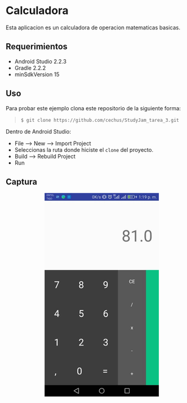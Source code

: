 Calculadora 
========================

Esta aplicacion es un calculadora de operacion matematicas basicas.


Requerimientos
------------

  * Android Studio 2.2.3
  * Gradle 2.2.2
  * minSdkVersion 15

Uso
---------
Para probar este ejemplo clona este repositorio de la siguiente forma:
>
>     $ git clone https://github.com/cechus/StudyJam_tarea_3.git

Dentro de Android Studio:

* File --> New --> Import Project 
* Seleccionas la ruta donde hiciste el `clone` del proyecto.
* Build --> Rebuild Project
* Run 

Captura
---------

<div align="center">
    <center>
        <img src="/img/screenshot.jpg" width="300">
    </center>
</div>
<br><br>
